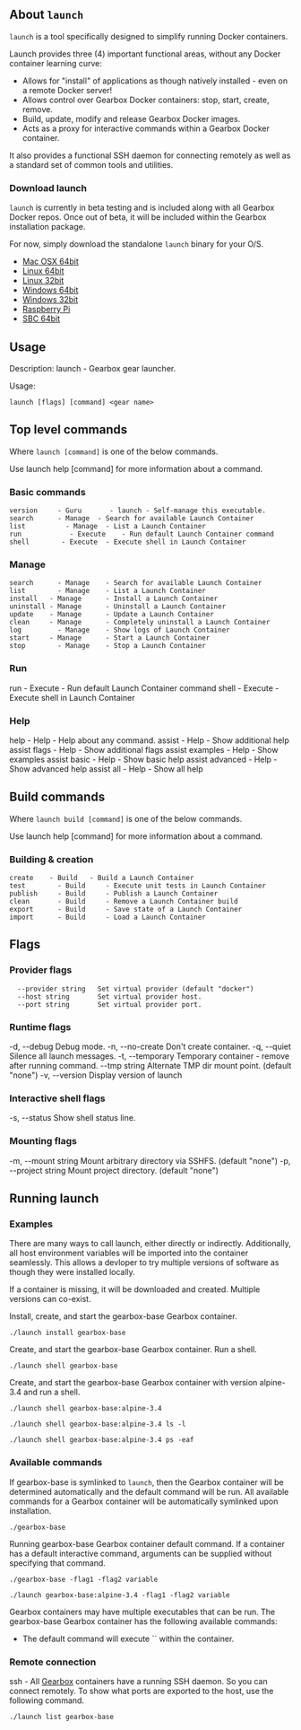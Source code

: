 ## About `launch`

`launch` is a tool specifically designed to simplify running Docker containers.

Launch provides three (4) important functional areas, without any Docker container learning curve:

- Allows for "install" of applications as though natively installed - even on a remote Docker server!
- Allows control over Gearbox Docker containers: stop, start, create, remove.
- Build, update, modify and release Gearbox Docker images.
- Acts as a proxy for interactive commands within a Gearbox Docker container.

It also provides a functional SSH daemon for connecting remotely as well as a standard set of common tools and utilities.


### Download launch
`launch` is currently in beta testing and is included along with all Gearbox Docker repos.
Once out of beta, it will be included within the Gearbox installation package.

For now, simply download the standalone `launch` binary for your O/S.
- [Mac OSX 64bit](https://github.com/gearboxworks/launch/releases/download/latest/launch-darwin_amd64.tar.gz)
- [Linux 64bit](https://github.com/gearboxworks/launch/releases/download/latest/launch-linux_amd64.tar.gz)
- [Linux 32bit](https://github.com/gearboxworks/launch/releases/download/latest/launch-linux_i386.tar.gz)
- [Windows 64bit](https://github.com/gearboxworks/launch/releases/download/latest/launch-windows_amd64.tar.gz)
- [Windows 32bit](https://github.com/gearboxworks/launch/releases/download/latest/launch-windows_i386.tar.gz)
- [Raspberry Pi](https://github.com/gearboxworks/launch/releases/download/latest/launch-linux_arm.tar.gz)
- [SBC 64bit](https://github.com/gearboxworks/launch/releases/download/latest/launch-linux_arm64.tar.gz)


## Usage

 Description:
 	launch - Gearbox gear launcher.

 Usage:

    launch [flags] [command] <gear name>


## Top level commands

Where `launch [command]` is one of the below commands.

Use launch help [command] for more information about a command.
 
### Basic commands

	version     - Guru  	 - launch - Self-manage this executable.
	search     	- Manage  - Search for available Launch Container
	list     	  - Manage  - List a Launch Container
	run     	   - Execute	- Run default Launch Container command
	shell     	 - Execute	- Execute shell in Launch Container
 
### Manage

	search   	- Manage  	- Search for available Launch Container
	list     	- Manage  	- List a Launch Container
	install   - Manage  	- Install a Launch Container
	uninstall - Manage  	- Uninstall a Launch Container
	update    - Manage  	- Update a Launch Container
	clean     - Manage  	- Completely uninstall a Launch Container
	log      	- Manage  	- Show logs of Launch Container
	start     - Manage  	- Start a Launch Container
	stop     	- Manage  	- Stop a Launch Container

### Run

 run      	- Execute  - Run default Launch Container command
	shell     - Execute  - Execute shell in Launch Container

### Help

 help       	     - Help  	- Help about any command.
	assist     	     - Help  	- Show additional help
 assist flags     - Help  	- Show additional flags
	assist examples  - Help  	- Show examples
	assist basic    	- Help  	- Show basic help
	assist advanced  - Help  	- Show advanced help
	assist all      	- Help  	- Show all help
 

## Build commands

Where `launch build [command]` is one of the below commands.

Use launch help [command] for more information about a command.

### Building & creation
 
	create    - Build  	- Build a Launch Container
	test     	- Build  	- Execute unit tests in Launch Container
	publish  	- Build  	- Publish a Launch Container
	clean    	- Build  	- Remove a Launch Container build
	export   	- Build  	- Save state of a Launch Container
	import   	- Build  	- Load a Launch Container 


## Flags

### Provider flags

      --provider string   Set virtual provider (default "docker")
      --host string       Set virtual provider host.
      --port string       Set virtual provider port.

### Runtime flags

  -d, --debug             Debug mode.
  -n, --no-create         Don't create container.
  -q, --quiet             Silence all launch messages.
  -t, --temporary         Temporary container - remove after running command.
      --tmp string        Alternate TMP dir mount point. (default "none")
  -v, --version           Display version of launch

### Interactive shell flags

  -s, --status            Show shell status line.

### Mounting flags

  -m, --mount string      Mount arbitrary directory via SSHFS. (default "none")
  -p, --project string    Mount project directory. (default "none")


## Running launch

### Examples

There are many ways to call launch, either directly or indirectly.
Additionally, all host environment variables will be imported into the container seamlessly.
This allows a devloper to try multiple versions of software as though they were installed locally.

If a container is missing, it will be downloaded and created. Multiple versions can co-exist.

Install, create, and start the gearbox-base Gearbox container.

`./launch install gearbox-base`

Create, and start the gearbox-base Gearbox container. Run a shell.

`./launch shell gearbox-base`

Create, and start the gearbox-base Gearbox container with version alpine-3.4 and run a shell.

`./launch shell gearbox-base:alpine-3.4`

`./launch shell gearbox-base:alpine-3.4 ls -l`

`./launch shell gearbox-base:alpine-3.4 ps -eaf`


### Available commands
If gearbox-base is symlinked to `launch`, then the Gearbox container will be determined automatically and the default command will be run.
All available commands for a Gearbox container will be automatically symlinked upon installation.

`./gearbox-base`

Running gearbox-base Gearbox container default command. If a container has a default interactive command, arguments can be supplied without specifying that command.

`./gearbox-base -flag1 -flag2 variable`

`./launch gearbox-base:alpine-3.4 -flag1 -flag2 variable`

Gearbox containers may have multiple executables that can be run. The gearbox-base Gearbox container has the following available commands:
- The default command will execute `` within the container.


### Remote connection
ssh - All [Gearbox](https://github.com/gearboxworks/) containers have a running SSH daemon. So you can connect remotely.
To show what ports are exported to the host, use the following command.

`./launch list gearbox-base`

